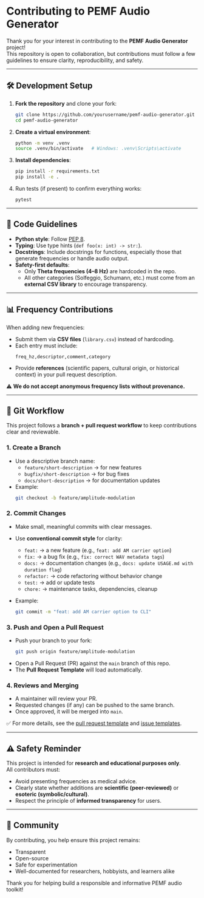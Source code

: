 # Contributing to PEMF Audio Generator

Thank you for your interest in contributing to the **PEMF Audio Generator** project!  
This repository is open to collaboration, but contributions must follow a few guidelines to ensure clarity, reproducibility, and safety.

---

## 🛠 Development Setup

1. **Fork the repository** and clone your fork:
   ```bash
   git clone https://github.com/yourusername/pemf-audio-generator.git
   cd pemf-audio-generator
   ```

2. **Create a virtual environment**:
   ```bash
   python -m venv .venv
   source .venv/bin/activate   # Windows: .venv\Scripts\activate
   ```

3. **Install dependencies**:
   ```bash
   pip install -r requirements.txt
   pip install -e .
   ```

4. Run tests (if present) to confirm everything works:
   ```bash
   pytest
   ```

---

## 📂 Code Guidelines

- **Python style**: Follow [PEP 8](https://peps.python.org/pep-0008/).  
- **Typing**: Use type hints (`def foo(x: int) -> str:`).  
- **Docstrings**: Include docstrings for functions, especially those that generate frequencies or handle audio output.  
- **Safety-first defaults**:
  - Only **Theta frequencies (4–8 Hz)** are hardcoded in the repo.  
  - All other categories (Solfeggio, Schumann, etc.) must come from an **external CSV library** to encourage transparency.  

---

## 📊 Frequency Contributions

When adding new frequencies:
- Submit them via **CSV files** (`library.csv`) instead of hardcoding.  
- Each entry must include:
  ```csv
  freq_hz,descriptor,comment,category
  ```
- Provide **references** (scientific papers, cultural origin, or historical context) in your pull request description.  

⚠️ **We do not accept anonymous frequency lists without provenance.**

---

## 🔄 Git Workflow

This project follows a **branch + pull request workflow** to keep contributions clear and reviewable.

### 1. Create a Branch
- Use a descriptive branch name:
  - `feature/short-description` → for new features  
  - `bugfix/short-description` → for bug fixes  
  - `docs/short-description` → for documentation updates  
- Example:
  ```bash
  git checkout -b feature/amplitude-modulation
  ```

### 2. Commit Changes
- Make small, meaningful commits with clear messages.
- Use **conventional commit style** for clarity:
  - `feat:` → a new feature (e.g., `feat: add AM carrier option`)  
  - `fix:` → a bug fix (e.g., `fix: correct WAV metadata tags`)  
  - `docs:` → documentation changes (e.g., `docs: update USAGE.md with duration flag`)  
  - `refactor:` → code refactoring without behavior change  
  - `test:` → add or update tests  
  - `chore:` → maintenance tasks, dependencies, cleanup  

- Example:
  ```bash
  git commit -m "feat: add AM carrier option to CLI"
  ```

### 3. Push and Open a Pull Request
- Push your branch to your fork:
  ```bash
  git push origin feature/amplitude-modulation
  ```
- Open a Pull Request (PR) against the `main` branch of this repo.
- The **Pull Request Template** will load automatically.

### 4. Reviews and Merging
- A maintainer will review your PR.  
- Requested changes (if any) can be pushed to the same branch.  
- Once approved, it will be merged into `main`.  

✅ For more details, see the [pull request template](../pull_request_template.md) and [issue templates](../ISSUE_TEMPLATE).

---

## ⚠️ Safety Reminder

This project is intended for **research and educational purposes only**.  
All contributors must:
- Avoid presenting frequencies as medical advice.  
- Clearly state whether additions are **scientific (peer-reviewed)** or **esoteric (symbolic/cultural)**.  
- Respect the principle of **informed transparency** for users.  

---

## 🌟 Community

By contributing, you help ensure this project remains:
- Transparent  
- Open-source  
- Safe for experimentation  
- Well-documented for researchers, hobbyists, and learners alike  

Thank you for helping build a responsible and informative PEMF audio toolkit!
